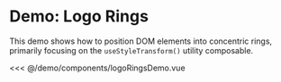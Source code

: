 <script setup>
    import LogoRingsDemo from './components/logoRingsDemo.vue';
</script>

# Demo: Logo Rings

This demo shows how to position DOM elements into concentric rings, primarily focusing on the `useStyleTransform()` utility composable.

<LogoRingsDemo />

<<< @/demo/components/logoRingsDemo.vue

